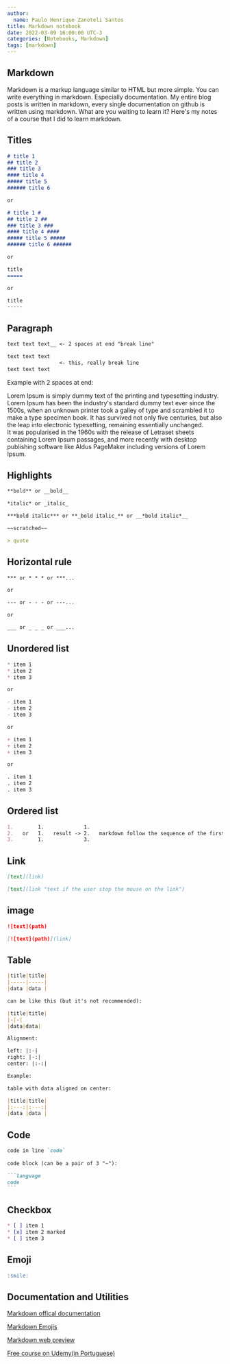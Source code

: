 ```yaml
---
author:
  name: Paulo Henrique Zanoteli Santos
title: Markdown notebook
date: 2022-03-09 16:00:00 UTC-3
categories: [Notebooks, Markdown]
tags: [markdown]
---
```


## Markdown

Markdown is a markup language similar to HTML but more simple. You can write everything in markdown. Especially documentation. My entire blog posts is written in markdown, every single documentation on github is written using markdown. What are you waiting to learn it? Here's my notes of a course that I did to learn markdown.

## Titles

```markdown
# title 1
## title 2
### title 3
#### title 4
##### title 5
###### title 6

or 

# title 1 #
## title 2 ##
### title 3 ###
#### title 4 ####
##### title 5 #####
###### title 6 ######

or

title
=====

or

title
-----
```

## Paragraph

```markdown
text text text__ <- 2 spaces at end "break line"

text text text
                 <- this, really break line
text text text
```

Example with 2 spaces at end:

Lorem Ipsum is simply dummy text of the printing and typesetting industry. Lorem Ipsum has been the industry's standard dummy text ever since the 1500s, when an unknown printer took a galley of type and scrambled it to make a type specimen book. It has survived not only five centuries, but also the leap into electronic typesetting, remaining essentially unchanged.  
It was popularised in the 1960s with the release of Letraset sheets containing Lorem Ipsum passages, and more recently with desktop publishing software like Aldus PageMaker including versions of Lorem Ipsum.

## Highlights

```markdown
**bold** or __bold__

*italic* or _italic_

***bold italic*** or **_bold italic_** or __*bold italic*__

~~scratched~~

> quote
```

## Horizontal rule

```markdown
*** or * * * or ***...

or 

--- or - - - or ---...

or 

___ or _ _ _ or ___...
```

## Unordered list

```markdown
* item 1
* item 2
* item 3

or 

- item 1
- item 2
- item 3

or 

+ item 1
+ item 2
+ item 3

or 

. item 1
. item 2
. item 3
```

## Ordered list

```markdown
1.        1.             1.
2.   or   1.   result -> 2.   markdown follow the sequence of the first number 
3.        1.             3.
```

## Link

```markdown
[text](link)

[text](link "text if the user stop the mouse on the link")
```

## image

```markdown
![text](path)

[![text](path)](link)
```

## Table

```markdown
|title|title|
|-----|-----|
|data |data |

can be like this (but it's not recommended):

|title|title|
|-|-|
|data|data|

Alignment:

left: |:-|
right: |-:|
center: |:-:|

Example:

table with data aligned on center:

|title|title|
|:---:|:---:|
|data |data |
```

## Code

~~~markdown
code in line `code`  
  
code block (can be a pair of 3 "~"):

```language
code
```  
~~~

## Checkbox

```markdown
* [ ] item 1
* [x] item 2 marked
* [ ] item 3
``` 

## Emoji

```markdown
:smile:
```

## Documentation and Utilities

[Markdown offical documentation](https://www.markdownguide.org/basic-syntax/)  

[Markdown Emojis](https://gist.github.com/rxaviers/7360908)

[Markdown web preview](https://markdownlivepreview.com/)

[Free course on Udemy(in Portuguese)](https://www.udemy.com/course/aprenda-markdown/)
